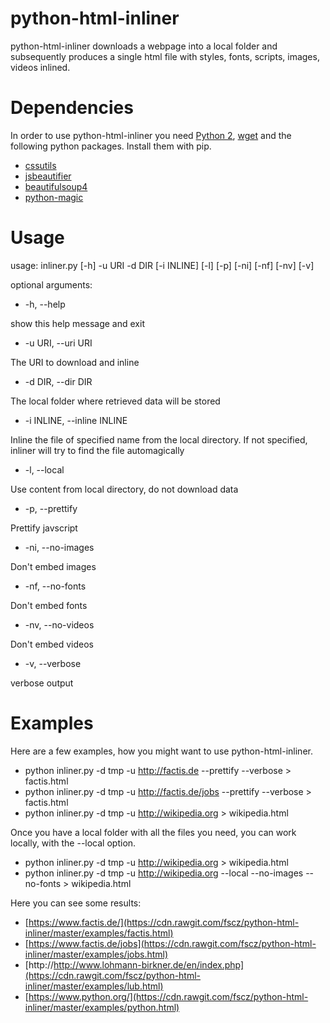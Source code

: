# python-html-inliner
python-html-inliner downloads a webpage into a local folder and subsequently produces a single html file with styles, fonts, scripts, images, videos inlined.


# Dependencies
In order to use python-html-inliner you need [Python 2](https://docs.python.org/2/), [wget](https://www.gnu.org/software/wget/) and the following python packages. Install them with pip.

 * [cssutils](https://pypi.python.org/pypi/cssutils/)
 * [jsbeautifier](https://github.com/beautify-web/js-beautify)
 * [beautifulsoup4](http://www.crummy.com/software/BeautifulSoup/)
 * [python-magic](https://github.com/ahupp/python-magic)


# Usage
usage: inliner.py [-h] -u URI -d DIR [-i INLINE] [-l] [-p] [-ni] [-nf] [-nv]
                  [-v]

optional arguments:

  * -h, --help            
  
  show this help message and exit
  * -u URI, --uri URI     
  
  The URI to download and inline
  * -d DIR, --dir DIR
  
  The local folder where retrieved data will be stored
  * -i INLINE, --inline INLINE
  
  Inline the file of specified name from the local
  directory. If not specified, inliner will try to find
  the file automagically
  * -l, --local           
  
  Use content from local directory, do not download data
  * -p, --prettify    
  
  Prettify javscript
  * -ni, --no-images  
  
  Don't embed images
  * -nf, --no-fonts  
  
  Don't embed fonts
  * -nv, --no-videos  
  
  Don't embed videos
  * -v, --verbose         
  
  verbose output


# Examples
Here are a few examples, how you might want to use python-html-inliner.

* python inliner.py  -d tmp -u http://factis.de --prettify --verbose  > factis.html
* python inliner.py  -d tmp -u http://factis.de/jobs --prettify --verbose  > factis.html
* python inliner.py  -d tmp -u http://wikipedia.org  > wikipedia.html

Once you have a local folder with all the files you need, you can work locally, with the --local option.

* python inliner.py  -d tmp -u http://wikipedia.org  > wikipedia.html
* python inliner.py  -d tmp -u http://wikipedia.org  --local --no-images --no-fonts > wikipedia.html

Here you can see some results:

* [https://www.factis.de/](https://cdn.rawgit.com/fscz/python-html-inliner/master/examples/factis.html)
* [https://www.factis.de/jobs](https://cdn.rawgit.com/fscz/python-html-inliner/master/examples/jobs.html)
* [http://http://www.lohmann-birkner.de/en/index.php](https://cdn.rawgit.com/fscz/python-html-inliner/master/examples/lub.html)
* [https://www.python.org/](https://cdn.rawgit.com/fscz/python-html-inliner/master/examples/python.html)